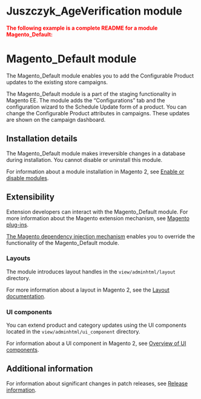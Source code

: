 # Juszczyk_AgeVerification module

<font color='red'>**The following example is a complete README for a module Magento_Default:** </font>
# Magento_Default module
The Magento_Default module enables you to add the Configurable Product updates to the existing store campaigns.

The Magento_Default module is a part of the staging functionality in Magento EE. The module adds the “Configurations” tab and the configuration wizard to the Schedule Update form of a product. You can change the Configurable Product attributes in campaigns. These updates are shown on the campaign dashboard.

## Installation details

The Magento_Default module makes irreversible changes in a database during installation. You cannot disable or uninstall this module.

For information about a module installation in Magento 2, see [Enable or disable modules](https://devdocs.magento.com/guides/v2.4/install-gde/install/cli/install-cli-subcommands-enable.html).

## Extensibility

Extension developers can interact with the Magento_Default module. For more information about the Magento extension mechanism, see [Magento plug-ins](https://devdocs.magento.com/guides/v2.4/extension-dev-guide/plugins.html).

[The Magento dependency injection mechanism](https://devdocs.magento.com/guides/v2.4/extension-dev-guide/depend-inj.html) enables you to override the functionality of the Magento_Default module.

### Layouts

The module introduces layout handles in the `view/adminhtml/layout` directory.

For more information about a layout in Magento 2, see the [Layout documentation](https://devdocs.magento.com/guides/v2.4/frontend-dev-guide/layouts/layout-overview.html).

### UI components

You can extend product and category updates using the UI components located in the `view/adminhtml/ui_component` directory.

For information about a UI component in Magento 2, see [Overview of UI components](https://devdocs.magento.com/guides/v2.4/ui_comp_guide/bk-ui_comps.html).

## Additional information

For information about significant changes in patch releases, see [Release information](https://devdocs.magento.com/guides/v2.4/release-notes/bk-release-notes.html).
